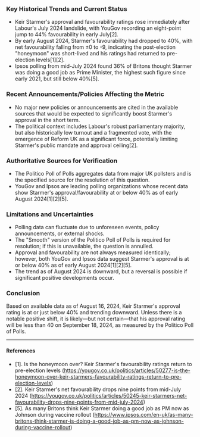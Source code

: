 ### Key Historical Trends and Current Status

- Keir Starmer's approval and favourability ratings rose immediately after Labour's July 2024 landslide, with YouGov recording an eight-point jump to 44% favourability in early July[2].
- By early August 2024, Starmer's favourability had dropped to 40%, with net favourability falling from ±0 to -9, indicating the post-election "honeymoon" was short-lived and his ratings had returned to pre-election levels[1][2].
- Ipsos polling from mid-July 2024 found 36% of Britons thought Starmer was doing a good job as Prime Minister, the highest such figure since early 2021, but still below 40%[5].

### Recent Announcements/Policies Affecting the Metric

- No major new policies or announcements are cited in the available sources that would be expected to significantly boost Starmer's approval in the short term.
- The political context includes Labour's robust parliamentary majority, but also historically low turnout and a fragmented vote, with the emergence of Reform UK as a significant force, potentially limiting Starmer's public mandate and approval ceiling[2].

### Authoritative Sources for Verification

- The Politico Poll of Polls aggregates data from major UK pollsters and is the specified source for the resolution of this question.
- YouGov and Ipsos are leading polling organizations whose recent data show Starmer's approval/favourability at or below 40% as of early August 2024[1][2][5].

### Limitations and Uncertainties

- Polling data can fluctuate due to unforeseen events, policy announcements, or external shocks.
- The "Smooth" version of the Politico Poll of Polls is required for resolution; if this is unavailable, the question is annulled.
- Approval and favourability are not always measured identically; however, both YouGov and Ipsos data suggest Starmer's approval is at or below 40% as of early August 2024[1][2][5].
- The trend as of August 2024 is downward, but a reversal is possible if significant positive developments occur.

### Conclusion

Based on available data as of August 16, 2024, Keir Starmer's approval rating is at or just below 40% and trending downward. Unless there is a notable positive shift, it is likely—but not certain—that his approval rating will be less than 40 on September 18, 2024, as measured by the Politico Poll of Polls.

---

#### References

- [1]. Is the honeymoon over? Keir Starmer's favourability ratings return to pre-election levels (https://yougov.co.uk/politics/articles/50277-is-the-honeymoon-over-keir-starmers-favourability-ratings-return-to-pre-election-levels)
- [2]. Keir Starmer's net favourability drops nine points from mid-July 2024 (https://yougov.co.uk/politics/articles/50245-keir-starmers-net-favourability-drops-nine-points-from-mid-july-2024)
- [5]. As many Britons think Keir Starmer doing a good job as PM now as Johnson during vaccine rollout (https://www.ipsos.com/en-uk/as-many-britons-think-starmer-is-doing-a-good-job-as-pm-now-as-johnson-during-vaccine-rollout)
